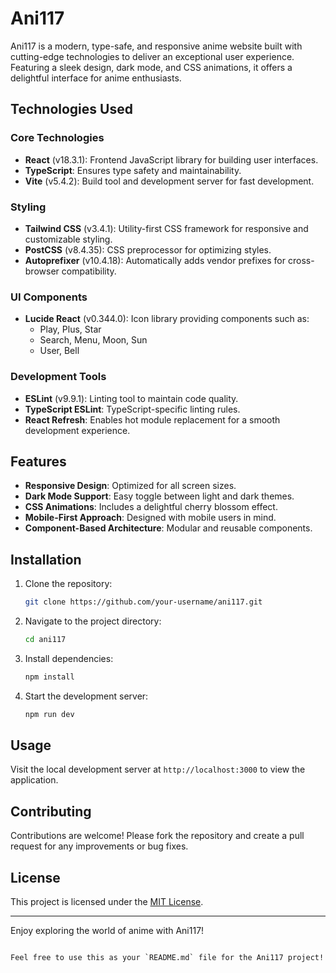 # Ani117

Ani117 is a modern, type-safe, and responsive anime website built with cutting-edge technologies to deliver an exceptional user experience. Featuring a sleek design, dark mode, and CSS animations, it offers a delightful interface for anime enthusiasts.

## Technologies Used

### Core Technologies
- **React** (v18.3.1): Frontend JavaScript library for building user interfaces.
- **TypeScript**: Ensures type safety and maintainability.
- **Vite** (v5.4.2): Build tool and development server for fast development.

### Styling
- **Tailwind CSS** (v3.4.1): Utility-first CSS framework for responsive and customizable styling.
- **PostCSS** (v8.4.35): CSS preprocessor for optimizing styles.
- **Autoprefixer** (v10.4.18): Automatically adds vendor prefixes for cross-browser compatibility.

### UI Components
- **Lucide React** (v0.344.0): Icon library providing components such as:
  - Play, Plus, Star
  - Search, Menu, Moon, Sun
  - User, Bell

### Development Tools
- **ESLint** (v9.9.1): Linting tool to maintain code quality.
- **TypeScript ESLint**: TypeScript-specific linting rules.
- **React Refresh**: Enables hot module replacement for a smooth development experience.

## Features
- **Responsive Design**: Optimized for all screen sizes.
- **Dark Mode Support**: Easy toggle between light and dark themes.
- **CSS Animations**: Includes a delightful cherry blossom effect.
- **Mobile-First Approach**: Designed with mobile users in mind.
- **Component-Based Architecture**: Modular and reusable components.

## Installation

1. Clone the repository:
   ```bash
   git clone https://github.com/your-username/ani117.git
   ```
2. Navigate to the project directory:
   ```bash
   cd ani117
   ```
3. Install dependencies:
   ```bash
   npm install
   ```
4. Start the development server:
   ```bash
   npm run dev
   ```

## Usage
Visit the local development server at `http://localhost:3000` to view the application.

## Contributing
Contributions are welcome! Please fork the repository and create a pull request for any improvements or bug fixes.

## License
This project is licensed under the [MIT License](LICENSE).

---

Enjoy exploring the world of anime with Ani117!
```  

Feel free to use this as your `README.md` file for the Ani117 project!
